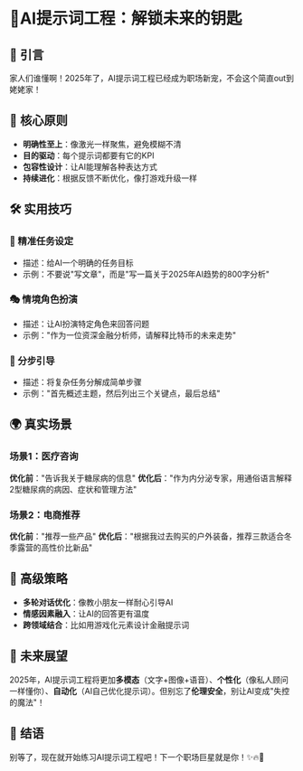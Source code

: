 # 🚀AI提示词工程：解锁未来的钥匙

## 🌟 引言
家人们谁懂啊！2025年了，AI提示词工程已经成为职场新宠，不会这个简直out到姥姥家！

## 🔑 核心原则
- **明确性至上**：像激光一样聚焦，避免模糊不清
- **目的驱动**：每个提示词都要有它的KPI
- **包容性设计**：让AI能理解各种表达方式
- **持续进化**：根据反馈不断优化，像打游戏升级一样

## 🛠️ 实用技巧
### 🎯 精准任务设定
- 描述：给AI一个明确的任务目标
- 示例：不要说"写文章"，而是"写一篇关于2025年AI趋势的800字分析"

### 🎭 情境角色扮演
- 描述：让AI扮演特定角色来回答问题
- 示例："作为一位资深金融分析师，请解释比特币的未来走势"

### 📝 分步引导
- 描述：将复杂任务分解成简单步骤
- 示例："首先概述主题，然后列出三个关键点，最后总结"

## 🌍 真实场景
### 场景1：医疗咨询
**优化前**："告诉我关于糖尿病的信息"
**优化后**："作为内分泌专家，用通俗语言解释2型糖尿病的病因、症状和管理方法"

### 场景2：电商推荐
**优化前**："推荐一些产品"
**优化后**："根据我过去购买的户外装备，推荐三款适合冬季露营的高性价比新品"

## 🚀 高级策略
- **多轮对话优化**：像教小朋友一样耐心引导AI
- **情感因素融入**：让AI的回答更有温度
- **跨领域结合**：比如用游戏化元素设计金融提示词

## 🔮 未来展望
2025年，AI提示词工程将更加**多模态**（文字+图像+语音）、**个性化**（像私人顾问一样懂你）、**自动化**（AI自己优化提示词）。但别忘了**伦理安全**，别让AI变成"失控的魔法"！

## 💪 结语
别等了，现在就开始练习AI提示词工程吧！下一个职场巨星就是你！✨🔥🎉